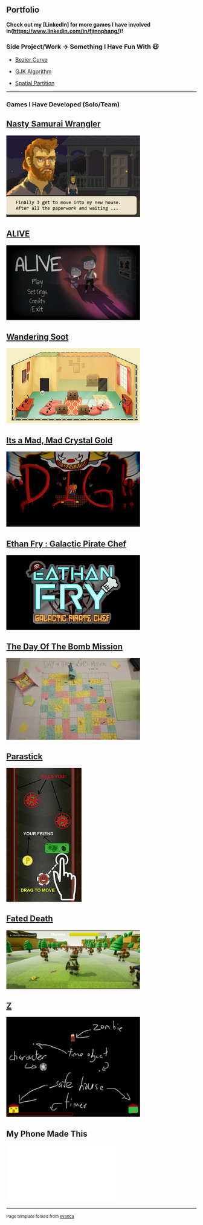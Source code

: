## Portfolio
**Check out my [LinkedIn] for more games I have involved in(https://www.linkedin.com/in/fjinnphang/)!**

### Side Project/Work -> Something I Have Fun With :smiley:

- [Bezier Curve](/FunProjects/README.md)

- [GJK Algorithm](/FunProjects/README.md)

- [Spatial Partition](/FunProjects/README.md)

---

### Games I Have Developed (Solo/Team)

## [Nasty Samurai Wrangler](GameProjects/SamuraiWrangler_README.md)

![SamuraiWrangler01](https://github.com/FJinn/fjinn.github.io/blob/master/GameProjects/Images/SamuraiWrangler01.png) 

## [ALIVE](GameProjects/ALIVE_README.md)

![ALIVE01](https://github.com/FJinn/fjinn.github.io/blob/master/GameProjects/Images/ALIVE01.png) 

## [Wandering Soot](GameProjects/WanderingSoot_README.md)

![WanderingSoot01](https://github.com/FJinn/fjinn.github.io/blob/master/GameProjects/Images/WanderingSoot01.png) 

## [Its a Mad, Mad Crystal Gold](GameProjects/ItsAMadMadCrystalGold_README.md)

![Madmad01](https://github.com/FJinn/fjinn.github.io/blob/master/GameProjects/Images/Madmad01.png) 

## [Ethan Fry : Galactic Pirate Chef](GameProjects/EthanFry_README.md)

![EthanFry01](https://github.com/FJinn/fjinn.github.io/blob/master/GameProjects/Images/EthanFry01.png) 

## [The Day Of The Bomb Mission](GameProjects/TheDayOfBombMission_README.md)

![BombMission03](https://github.com/FJinn/fjinn.github.io/blob/master/GameProjects/Images/BombMission03.jpg)

## [Parastick](GameProjects/Parastick_README.md)

![Parastick01](https://github.com/FJinn/fjinn.github.io/blob/master/GameProjects/Images/Parastick01.png) 

## [Fated Death](GameProjects/FatedDeath_README.md)

![FatedDeath01](https://github.com/FJinn/fjinn.github.io/blob/master/GameProjects/Images/FatedDeath01.png) 

## [Z](GameProjects/Z_README.md)

![Z01](https://github.com/FJinn/fjinn.github.io/blob/master/GameProjects/Images/Z01.png) 

## My Phone Made This

![SEAGameJam01](GameProjects/MyPhoneMadeThis_README.md) 



---
<p style="font-size:11px">Page template forked from <a href="https://github.com/evanca/quick-portfolio">evanca</a></p>
<!-- Remove above link if you don't want to attibute -->
